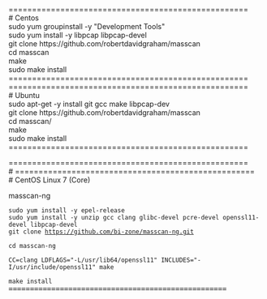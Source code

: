 <p>===================================================<br /># Centos <br />sudo yum groupinstall -y "Development Tools" <br />sudo yum install -y libpcap libpcap-devel <br />git clone https://github.com/robertdavidgraham/masscan <br />cd masscan <br />make <br />sudo make install <br />===================================================<br />===================================================<br /># Ubuntu<br />sudo apt-get -y install git gcc make libpcap-dev<br />git clone https://github.com/robertdavidgraham/masscan<br />cd masscan/<br />make<br />sudo make install<br />===================================================</p>
<p>===================================================<br /># ===================================================<br /># CentOS Linux 7 (Core)</p>
<p>masscan-ng</p>
<pre class="notranslate"><code class="notranslate">sudo yum install -y epel-release
sudo yum install -y unzip gcc clang glibc-devel pcre-devel openssl11-devel libpcap-devel<br />git clone <a href="https://github.com/bi-zone/masscan-ng.git">https://github.com/bi-zone/masscan-ng.git</a><br /></code></pre>
<pre class="notranslate"><code>cd masscan-ng</code></pre>
<pre class="notranslate"><code class="notranslate">CC=clang LDFLAGS="-L/usr/lib64/openssl11" INCLUDES="-I/usr/include/openssl11" make<br /></code></pre>
<pre class="notranslate"><code>make install</code><code class="notranslate"></code><br />===================================================</pre>
<p>&nbsp;</p>




